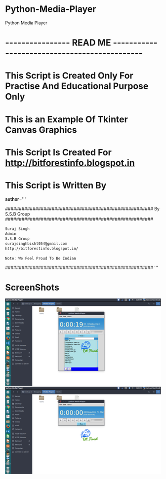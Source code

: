 # Python-Media-Player
Python Media Player


# ---------------- READ ME ---------------------------------------------
# This Script is Created Only For Practise And Educational Purpose Only
# This is an Example Of Tkinter Canvas Graphics
# This Script Is Created For http://bitforestinfo.blogspot.in
# This Script is Written By
__author__='''

######################################################
                By S.S.B Group                          
######################################################

    Suraj Singh
    Admin
    S.S.B Group
    surajsinghbisht054@gmail.com
    http://bitforestinfo.blogspot.in/

    Note: We Feel Proud To Be Indian
######################################################
'''

# ScreenShots

![Screenshot](src/test.png?raw=true "Screen1")
![Screenshot](src/test1.png?raw=true "Screen2")
